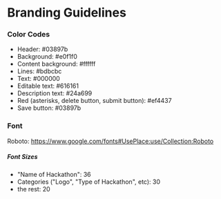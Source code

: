 # Branding Guidelines
### Color Codes

* Header: #03897b
* Background: #e0f1f0
* Content background: #ffffff
* Lines: #bdbcbc
* Text: #000000
* Editable text: #616161
* Description text: #24a699
* Red (asterisks, delete button, submit button): #ef4437
* Save button: #03897b

### Font

Roboto: https://www.google.com/fonts#UsePlace:use/Collection:Roboto

##### Font Sizes

* "Name of Hackathon": 36
* Categories ("Logo", "Type of Hackathon", etc): 30
* the rest: 20


